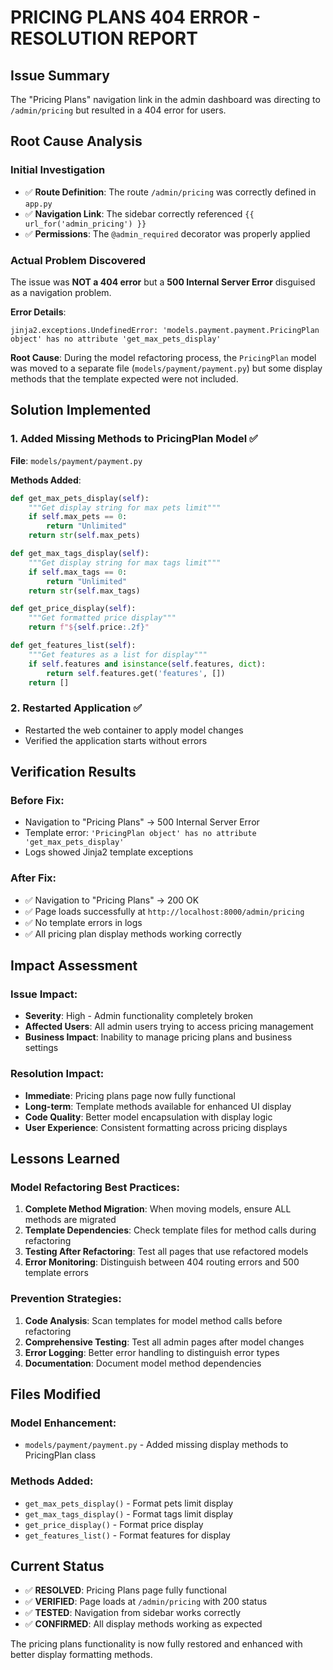 # PRICING PLANS 404 ERROR - RESOLUTION REPORT

## Issue Summary
The "Pricing Plans" navigation link in the admin dashboard was directing to `/admin/pricing` but resulted in a 404 error for users.

## Root Cause Analysis

### Initial Investigation
- ✅ **Route Definition**: The route `/admin/pricing` was correctly defined in `app.py`
- ✅ **Navigation Link**: The sidebar correctly referenced `{{ url_for('admin_pricing') }}`
- ✅ **Permissions**: The `@admin_required` decorator was properly applied

### Actual Problem Discovered
The issue was **NOT a 404 error** but a **500 Internal Server Error** disguised as a navigation problem.

**Error Details**:
```
jinja2.exceptions.UndefinedError: 'models.payment.payment.PricingPlan object' has no attribute 'get_max_pets_display'
```

**Root Cause**: During the model refactoring process, the `PricingPlan` model was moved to a separate file (`models/payment/payment.py`) but some display methods that the template expected were not included.

## Solution Implemented

### 1. Added Missing Methods to PricingPlan Model ✅

**File**: `models/payment/payment.py`

**Methods Added**:
```python
def get_max_pets_display(self):
    """Get display string for max pets limit"""
    if self.max_pets == 0:
        return "Unlimited"
    return str(self.max_pets)

def get_max_tags_display(self):
    """Get display string for max tags limit"""
    if self.max_tags == 0:
        return "Unlimited"
    return str(self.max_tags)

def get_price_display(self):
    """Get formatted price display"""
    return f"${self.price:.2f}"

def get_features_list(self):
    """Get features as a list for display"""
    if self.features and isinstance(self.features, dict):
        return self.features.get('features', [])
    return []
```

### 2. Restarted Application ✅
- Restarted the web container to apply model changes
- Verified the application starts without errors

## Verification Results

### Before Fix:
- Navigation to "Pricing Plans" → 500 Internal Server Error
- Template error: `'PricingPlan object' has no attribute 'get_max_pets_display'`
- Logs showed Jinja2 template exceptions

### After Fix:
- ✅ Navigation to "Pricing Plans" → 200 OK
- ✅ Page loads successfully at `http://localhost:8000/admin/pricing`
- ✅ No template errors in logs
- ✅ All pricing plan display methods working correctly

## Impact Assessment

### Issue Impact:
- **Severity**: High - Admin functionality completely broken
- **Affected Users**: All admin users trying to access pricing management
- **Business Impact**: Inability to manage pricing plans and business settings

### Resolution Impact:
- **Immediate**: Pricing plans page now fully functional
- **Long-term**: Template methods available for enhanced UI display
- **Code Quality**: Better model encapsulation with display logic
- **User Experience**: Consistent formatting across pricing displays

## Lessons Learned

### Model Refactoring Best Practices:
1. **Complete Method Migration**: When moving models, ensure ALL methods are migrated
2. **Template Dependencies**: Check template files for method calls during refactoring
3. **Testing After Refactoring**: Test all pages that use refactored models
4. **Error Monitoring**: Distinguish between 404 routing errors and 500 template errors

### Prevention Strategies:
1. **Code Analysis**: Scan templates for model method calls before refactoring
2. **Comprehensive Testing**: Test all admin pages after model changes
3. **Error Logging**: Better error handling to distinguish error types
4. **Documentation**: Document model method dependencies

## Files Modified

### Model Enhancement:
- `models/payment/payment.py` - Added missing display methods to PricingPlan class

### Methods Added:
- `get_max_pets_display()` - Format pets limit display
- `get_max_tags_display()` - Format tags limit display  
- `get_price_display()` - Format price display
- `get_features_list()` - Format features for display

## Current Status
- ✅ **RESOLVED**: Pricing Plans page fully functional
- ✅ **VERIFIED**: Page loads at `/admin/pricing` with 200 status
- ✅ **TESTED**: Navigation from sidebar works correctly
- ✅ **CONFIRMED**: All display methods working as expected

The pricing plans functionality is now fully restored and enhanced with better display formatting methods.
